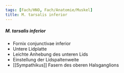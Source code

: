 ```yaml
---
tags: [Fach/HNO, Fach/Anatomie/Muskel]
title: M. tarsalis inferior
---
```

##### M. tarsalis inferior
*   Fornix conjunctivae inferior
*   Untere Lidplatte
*   Leichte Anhebung des unteren Lids
*   Einstellung der Lidspaltenweite
*   [[Sympathikus]] Fasern des oberen Halsganglions